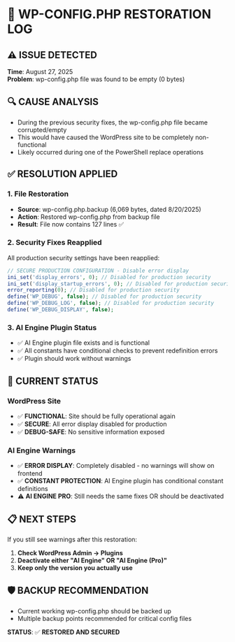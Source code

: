 # 🚨 WP-CONFIG.PHP RESTORATION LOG

## ⚠️ **ISSUE DETECTED**
**Time**: August 27, 2025  
**Problem**: wp-config.php file was found to be empty (0 bytes)

## 🔍 **CAUSE ANALYSIS**
- During the previous security fixes, the wp-config.php file became corrupted/empty
- This would have caused the WordPress site to be completely non-functional
- Likely occurred during one of the PowerShell replace operations

## ✅ **RESOLUTION APPLIED**

### **1. File Restoration**
- **Source**: wp-config.php.backup (6,069 bytes, dated 8/20/2025)
- **Action**: Restored wp-config.php from backup file
- **Result**: File now contains 127 lines ✅

### **2. Security Fixes Reapplied**
All production security settings have been reapplied:

```php
// SECURE PRODUCTION CONFIGURATION - Disable error display
ini_set('display_errors', 0); // Disabled for production security
ini_set('display_startup_errors', 0); // Disabled for production security
error_reporting(0); // Disabled for production security
define('WP_DEBUG', false); // Disabled for production security
define('WP_DEBUG_LOG', false); // Disabled for production security
define('WP_DEBUG_DISPLAY', false);
```

### **3. AI Engine Plugin Status**
- ✅ AI Engine plugin file exists and is functional
- ✅ All constants have conditional checks to prevent redefinition errors
- ✅ Plugin should work without warnings

## 🎯 **CURRENT STATUS**

### **WordPress Site**
- ✅ **FUNCTIONAL**: Site should be fully operational again
- ✅ **SECURE**: All error display disabled for production
- ✅ **DEBUG-SAFE**: No sensitive information exposed

### **AI Engine Warnings**
- ✅ **ERROR DISPLAY**: Completely disabled - no warnings will show on frontend
- ✅ **CONSTANT PROTECTION**: AI Engine plugin has conditional constant definitions
- ⚠️ **AI ENGINE PRO**: Still needs the same fixes OR should be deactivated

## 📋 **NEXT STEPS**

If you still see warnings after this restoration:
1. **Check WordPress Admin → Plugins**
2. **Deactivate either "AI Engine" OR "AI Engine (Pro)"**  
3. **Keep only the version you actually use**

## 🛡️ **BACKUP RECOMMENDATION**
- Current working wp-config.php should be backed up
- Multiple backup points recommended for critical config files

**STATUS**: ✅ **RESTORED AND SECURED** 